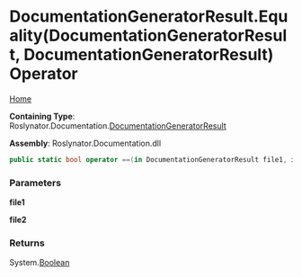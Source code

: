 <a name="_top"></a>

# DocumentationGeneratorResult\.Equality\(DocumentationGeneratorResult, DocumentationGeneratorResult\) Operator

[Home](../../../../README.md#_top)

**Containing Type**: Roslynator\.Documentation\.[DocumentationGeneratorResult](../README.md#_top)

**Assembly**: Roslynator\.Documentation\.dll

```csharp
public static bool operator ==(in DocumentationGeneratorResult file1, in DocumentationGeneratorResult file2)
```

### Parameters

**file1**

**file2**

### Returns

System\.[Boolean](https://docs.microsoft.com/en-us/dotnet/api/system.boolean)

